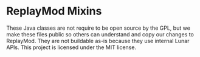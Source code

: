 # ReplayMod Mixins

These Java classes are not require to be open source by the GPL, but we make these files public
so others can understand and copy our changes to ReplayMod. They are not buildable as-is because
they use internal Lunar APIs. This project is licensed under the MIT license.
